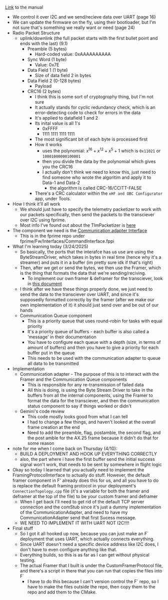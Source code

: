 [Link](https://usu.sharepoint.com/sites/GA/Shared%20Documents/Projects/GASRATS/EnduroSat%20Spec%20Sheets/UHF%20Transceiver%20II%20User%20Manual.pdf?CT=1741310232865&OR=ItemsView) to the manual
- We control it over I2C and we send/recieve data over UART (page 16)
- We can update the firmware on the fly, using their bootloader, but I'm not sure that's something we really want or need (page 24)
- Radio Packet Structure
    - uplink/downlink (the full packet starts with the first bullet point and ends with the last) (9.1)
        - Preamble (5 bytes)
            - Hard-coded value: 0xAAAAAAAAAA
        - Sync Word (1 byte)
            - Value: 0x7E
        - Data Field 1 (1 byte)
            - Size of data field 2 in bytes
        - Data Field 2 (0-128 bytes)
            - Payload
        - CRC16 (2 bytes)
            - I think this is some sort of cryptogrophy thing, but I'm not sure
            - It actually stands for cyclic redundancy check, which is an error-detecting code to check for errors in the data
            - It's applied to datafield 1 and 2
            - Its inital value is all 1's
                - 0xFFFF
                - 1111 1111 1111 1111
            - The most significant bit of each byte is processed first
            - How it works
                - uses the polynomial: $x^{16}+x^{12}+x^5+1$ which is `0x11021` or `10001000000100001`
                - then you divide the data by the polynomial which gives you the CRC16
                - I actually don't think we need to know this, just need to find someone who wrote the algoritim and apply it to Data-1 and Data-2
                    - the algorithm is called CRC-16/CCITT-FALSE
            - There's a CRC calculator within the `xHF and OBC Configurator` app, under Tools.
- How I think it'll all work
    - We should just have to specify the telemetry packetizer to work with our packets specifically, then send the packets to the transciever over I2C using fprime.  
    - Most info I've found out about the TlmPacketizer is [here](https://github.com/nasa/fprime/discussions/2560)
- The component we need is the [Communication adapter Interface](https://fprime.jpl.nasa.gov/latest/docs/reference/communication-adapter-interface)
    - This is in the fprime repo under fprime/Fw/Interfaces/CommandInterface.fppi
- What I'm learning today (3/24/2025)
    - So basically, the ports that the interafce has us use are using the ByteStreamDriver, which takes in bytes in real time (hence why it's a streamer) and puts it in a buffer (im pretty sure idk if that's right)
    - Then, after we get or send the bytes, we then use the Framer, which is the thing that formats the data that we're sending/reciving.
        - To implement our own framer & deframer for the transciever, look in [this document](../../../fprime/Svc/FramingProtocol/docs/sdd.md)
    - I think after we have these things properly done, we just need to send the data to the transciever over UART, and since it's supposedly formatted correctly by the framer (after we make our own implementation of it) it should just send over and be out of our hands
    - Communication Queue component
        - This is a priority queue that uses round-robin for tasks with equal priority
        - It's a priority queue of buffers - each buffer is also called a 'message' in their documentation
        - You have to configure each queue with a depth (size, in terms of amount of buffers) and then you have to give a priority for each buffer put in the queue
        - This needs to be used with the communication adapter to queue all data to be transmitted
 - Implementation
    - Communication adapter - The purpose of this is to interact with the Framer and the Communication Queue components
        - This is responsible for any re-transmission of failed data
        - All this is doing, is using the Byte Stream Driver to take in the buffers from all the internal components, using the Framer to format the data for the transciever, and then the communication status component to say if things worked or didn't
    - Gemini's code review
        - This code mostly looks good from what I can tell
        - I had to change a few things, and haven't looked at the overall frame creation at the end
        - Need to add the preamble, flag, postamble, the second flag, and the post amble for the AX.25 frame because it didn't do that for some reason
- note for me when I come back on Thursday (4/10):
    - BUILD A DEPLOYMENT AND HOOK UP EVERYTHING CORRECTLY
    - also, the part where i have the first buffer send the initial success signal won't work, that needs to be sent by somewhere in flight logic
- Okay so today I learned that you actually need to implement the FramingProtocolInterface to actually do stuff. However, the default framer component in F' already does this for us, and all you have to do is replace the default framing protocol in your deployment's `ConnectionTopology.cpp` file (it's a variable for both the framer and deframer at the top of the file) to be your custom framer and deframer
    - When I get back I'll need to get rid of the default TCP server connection and the comStub since it's just a dummy implementation of the CommunicationAdapter, and need to have my CommunicationAdapter send that first Sucess message. 
    - WE NEED TO IMPLEMENT IT WITH UART NOT I2C!!!!
- Final stuff
    - So I got it all hooked up now, because you can just make an F` deployment that uses UART, which actually connects everything.
    - Since UART doesn't need a specific device address like I2C does, I don't have to even configure anything like that. 
    - Everything builds, so this is as far as I can get without physical testing.
    - The actual Framer that I built is under the CustomFramerProtocol file, and there's a script in there that you can run that copies the files into F`
        - I have to do this because I can't version control the F` repo, so I have to make the files outside the repo, then copy them to the repo and add them to the CMake.     
